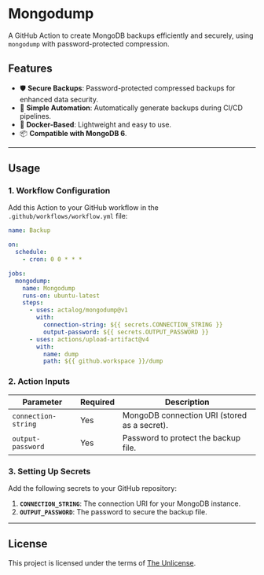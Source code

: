 # Mongodump

A GitHub Action to create MongoDB backups efficiently and securely, using `mongodump` with password-protected compression.

## Features

- 🛡️ **Secure Backups**: Password-protected compressed backups for enhanced data security.
- 🔄 **Simple Automation**: Automatically generate backups during CI/CD pipelines.
- 🚀 **Docker-Based**: Lightweight and easy to use.
- 📦 **Compatible with MongoDB 6**.

---

## Usage

### 1. Workflow Configuration

Add this Action to your GitHub workflow in the `.github/workflows/workflow.yml` file:

```yaml
name: Backup

on:
  schedule:
    - cron: 0 0 * * *

jobs:
  mongodump:
    name: Mongodump
    runs-on: ubuntu-latest
    steps:
      - uses: actalog/mongodump@v1
        with:
          connection-string: ${{ secrets.CONNECTION_STRING }}
          output-password: ${{ secrets.OUTPUT_PASSWORD }}
      - uses: actions/upload-artifact@v4
        with:
          name: dump
          path: ${{ github.workspace }}/dump
```

### 2. Action Inputs

| Parameter           | Required | Description                                         |
|---------------------|----------|-----------------------------------------------------|
| `connection-string` | Yes      | MongoDB connection URI (stored as a secret).        |
| `output-password`   | Yes      | Password to protect the backup file.                |

### 3. Setting Up Secrets

Add the following secrets to your GitHub repository:

1. **`CONNECTION_STRING`**: The connection URI for your MongoDB instance.
2. **`OUTPUT_PASSWORD`**: The password to secure the backup file.

---

## License

This project is licensed under the terms of [The Unlicense](./LICENSE).
